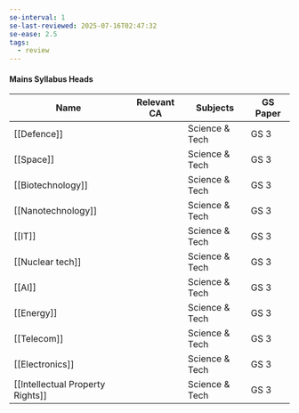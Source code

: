 ```yaml
---
se-interval: 1
se-last-reviewed: 2025-07-16T02:47:32
se-ease: 2.5
tags:
  - review
---
```

#### Mains Syllabus Heads

|Name|Relevant CA|Subjects|GS Paper|
|---|---|---|---|
|[[Defence]]||Science & Tech|GS 3|
|[[Space]]||Science & Tech|GS 3|
|[[Biotechnology]]||Science & Tech|GS 3|
|[[Nanotechnology]]||Science & Tech|GS 3|
|[[IT]]||Science & Tech|GS 3|
|[[Nuclear tech]]||Science & Tech|GS 3|
|[[AI]]||Science & Tech|GS 3|
|[[Energy]]||Science & Tech|GS 3|
|[[Telecom]]||Science & Tech|GS 3|
|[[Electronics]]||Science & Tech|GS 3|
|[[Intellectual Property Rights]]||Science & Tech|GS 3|